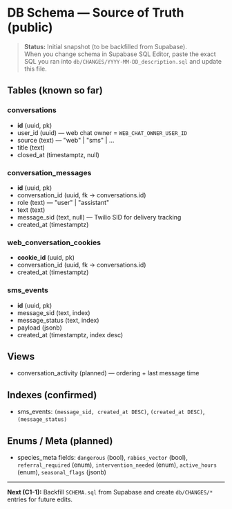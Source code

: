 # DB Schema — Source of Truth (public)

> **Status:** Initial snapshot (to be backfilled from Supabase).  
> When you change schema in Supabase SQL Editor, paste the exact SQL you ran into `db/CHANGES/YYYY-MM-DD_description.sql` and update this file.

## Tables (known so far)
### conversations
- **id** (uuid, pk)
- user_id (uuid) — web chat owner = `WEB_CHAT_OWNER_USER_ID`
- source (text) — "web" | "sms" | …
- title (text)
- closed_at (timestamptz, null)

### conversation_messages
- **id** (uuid, pk)
- conversation_id (uuid, fk → conversations.id)
- role (text) — "user" | "assistant"
- text (text)
- message_sid (text, null) — Twilio SID for delivery tracking
- created_at (timestamptz)

### web_conversation_cookies
- **cookie_id** (uuid, pk)
- conversation_id (uuid, fk → conversations.id)
- created_at (timestamptz)

### sms_events
- **id** (uuid, pk)
- message_sid (text, index)
- message_status (text, index)
- payload (jsonb)
- created_at (timestamptz, index desc)

## Views
- conversation_activity (planned) — ordering + last message time

## Indexes (confirmed)
- sms_events: `(message_sid, created_at DESC)`, `(created_at DESC)`, `(message_status)`

## Enums / Meta (planned)
- species_meta fields: `dangerous` (bool), `rabies_vector` (bool), `referral_required` (enum),
  `intervention_needed` (enum), `active_hours` (enum), `seasonal_flags` (jsonb)

---
**Next (C1-1):** Backfill `SCHEMA.sql` from Supabase and create `db/CHANGES/*` entries for future edits.
